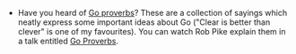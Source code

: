 - Have you heard of [Go proverbs](https://go-proverbs.github.io/)? These are a collection of sayings which neatly express some important ideas about Go ("Clear is better than clever" is one of my favourites). You can watch Rob Pike explain them in a talk entitled [Go Proverbs](https://youtu.be/PAAkCSZUG1c).
